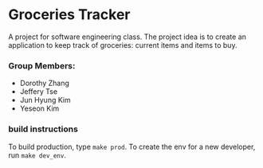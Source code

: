 # Groceries Tracker
A project for software engineering class. The project idea is to create an 
application to keep track of groceries: current items and items to buy.

### Group Members: 
- Dorothy Zhang
- Jeffery Tse
- Jun Hyung Kim
- Yeseon Kim

### build instructions
To build production, type `make prod`.
To create the env for a new developer, run `make dev_env`.

